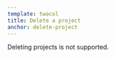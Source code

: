 ```yaml
---
template: twocol
title: Delete a project
anchor: delete-project
---
```

Deleting projects is not supported.
